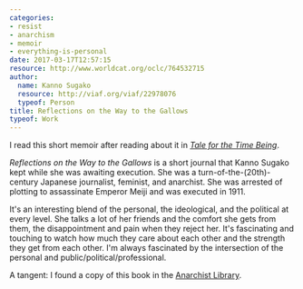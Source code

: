 ```yaml
---
categories:
- resist
- anarchism
- memoir
- everything-is-personal
date: 2017-03-17T12:57:15
resource: http://www.worldcat.org/oclc/764532715
author:
  name: Kanno Sugako
  resource: http://viaf.org/viaf/22978076
  typeof: Person
title: Reflections on the Way to the Gallows
typeof: Work
---
```


I read this short memoir after reading about it in <span resource="http://www.worldcat.org/oclc/796756004" property="p:inspired_by"><a href="/reading-log/ozeki-ruth/tale-time-being">*Tale for the Time Being*</a></span>.

*Reflections on the Way to the Gallows* is a short journal that Kanno Sugako kept while she was awaiting execution. She was a turn-of-the-(20th)-century Japanese journalist, feminist, and anarchist. She was arrested of plotting to assassinate Emperor Meiji and was executed in 1911.

It's an interesting blend of the personal, the ideological, and the political at every level. She talks a lot of her friends and the comfort she gets from them, the disappointment and pain when they reject her. It's fascinating and touching to watch how much they care about each other and the strength they get from each other. I'm always fascinated by the intersection of the personal and public/political/professional.

A tangent: I found a copy of this book in the [Anarchist Library](https://theanarchistlibrary.org/library/kanno-sugako-reflections-on-the-way-to-the-gallows).

